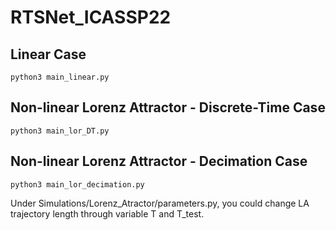 # RTSNet_ICASSP22

## Linear Case
```
python3 main_linear.py
```
## Non-linear Lorenz Attractor - Discrete-Time Case
```
python3 main_lor_DT.py 
```
## Non-linear Lorenz Attractor - Decimation Case
```
python3 main_lor_decimation.py
```
Under Simulations/Lorenz_Atractor/parameters.py, you could change LA trajectory length through variable T and T_test.
